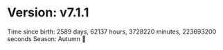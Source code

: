 # Version: v7.1.1
Time since birth: 2589 days, 62137 hours, 3728220 minutes, 223693200 seconds
Season: Autumn 🍁

